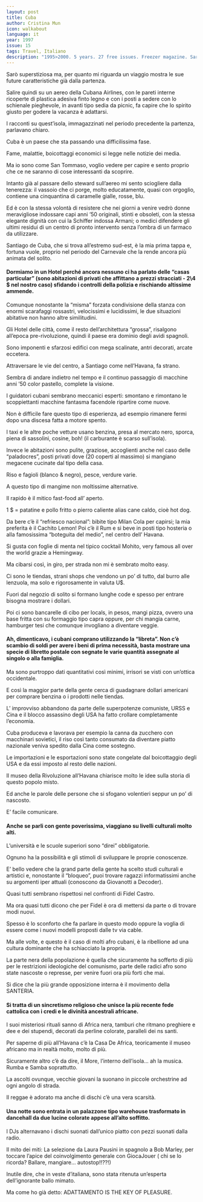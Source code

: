 ```yaml
---
layout: post
title: Cuba
author: Cristina Mun
icon: walkabout
language: it
year: 1997
issue: 15
tags: Travel, Italiano
description: "1995>2000. 5 years. 27 free issues. Freezer magazine. Sarò superstiziosa ma, per quanto mi riguarda un viaggio mostra le sue future caratteristiche già dalla partenza. Salire quindi su un aereo della Cubana Airlines, con le pareti interne ricoperte di plastica adesiva finto legno e con i posti a sedere con lo schienale pieghevole, in avanti tipo sedia da picnic"
---
```


Sarò superstiziosa ma, per quanto mi riguarda un viaggio mostra le sue future caratteristiche già dalla partenza.

Salire quindi su un aereo della Cubana Airlines, con le pareti interne ricoperte di plastica adesiva finto legno e con i posti a sedere con lo schienale pieghevole, in avanti tipo sedia da picnic, fa capire che lo spirito giusto per godere la vacanza è adattarsi.


I racconti su quest’isola, immagazzinati nel periodo precedente la partenza, parlavano chiaro.

Cuba è un paese che sta passando una difficilissima fase.

Fame, malattie, boicottaggi economici si legge nelle notizie dei media.

Ma io sono come San Tommaso, voglio vedere per capire e sento proprio che ce ne saranno di cose interessanti da scoprire.  

Intanto già al passare dello steward sull’aereo mi sento sciogliere dalla tenerezza: il vassoio che ci porge, molto educatamente, quasi con orgoglio, contiene una cinquantina di caramelle gialle, rosse, blu.


Ed è con la stessa volontà di resistere che nei giorni a venire vedrò donne meravigliose indossare capi anni ’50 originali, stinti e obsoleti, con la stessa elegante dignità con cui la Schiffer indossa Armani; o medici difendere gli ultimi residui di un centro di pronto intervento senza l’ombra di un farmaco da utilizzare.


Santiago de Cuba, che si trova all’estremo sud-est, è la mia prima tappa e, fortuna vuole, proprio nel periodo del Carnevale che la rende ancora più animata del solito.

#### Dormiamo in un Hotel perché ancora nessuno ci ha parlato delle “casas particular” (sono abitazioni di privati che affittano a prezzi stracciati - 2\4 $ nel nostro caso) sfidando i controlli della polizia e rischiando altissime ammende.

Comunque nonostante la “misma” forzata condivisione della stanza con enormi scarafaggi rossastri, velocissimi e lucidissimi, le due situazioni abitative non hanno altre similitudini.

Gli Hotel delle città, come il resto dell’architettura “grossa”, risalgono all’epoca pre-rivoluzione, quindi il paese era dominio degli avidi spagnoli.

Sono imponenti e sfarzosi edifici con mega scalinate, antri decorati, arcate eccetera.

Attraversare le vie del centro, a Santiago come nell’Havana, fa strano.

Sembra di andare indietro nel tempo e il continuo passaggio di macchine anni ’50 color pastello, complete la visione.

I guidatori cubani sembrano meccanici esperti: smontano e rimontano le scoppiettanti macchine fantasma facendole ripartire come nuove.

Non è difficile fare questo tipo di esperienza, ad esempio rimanere fermi dopo una discesa fatta a motore spento.

I taxi e le altre poche vetture usano benzina, presa al mercato nero, sporca, piena di sassolini, cosine, boh! (il carburante è scarso sull’isola).


Invece le abitazioni sono pulite, graziose, accoglienti anche nel caso delle “paladocres”, posti privati dove (20 coperti al massimo) si mangiano megacene cucinate dal tipo della casa.

Riso e fagioli (blanco & negro), pesce, verdure varie.

A questo tipo di mangime non moltissime alternative.

Il rapido è il mitico fast-food all’ aperto.

1 $ = patatine e pollo fritto o pierro caliente alias cane caldo, cioè hot dog.

Da bere c’è il “refriesco nacional”: bibite tipo Milan Cola per capirsi; la mia preferita è il Cachito Lemon! Poi c’è il Rum e si beve in posti tipo hosteria o alla famosissima “boteguita del medio”, nel centro dell’ Havana.

Si gusta con foglie di menta nel tipico cocktail Mohito, very famous all over the world grazie a Hemingway.

Ma cibarsi così, in giro, per strada non mi è sembrato molto easy.

Ci sono le tiendas, strani shops che vendono un po’ di tutto, dal burro alle lenzuola, ma solo e rigorosamente in valuta U$.

Fuori dal negozio di solito si formano lunghe code e spesso per entrare bisogna mostrare i dollari.

Poi ci sono bancarelle di cibo per locals, in pesos, mangi pizza, ovvero una base fritta con su formaggio tipo capra oppure, per chi mangia carne, hamburger tesi che comunque invogliano a diventare veggie.


#### Ah, dimenticavo, i cubani comprano utilizzando la “libreta”. Non c’è scambio di soldi per avere i beni di prima necessità, basta mostrare una specie di libretto postale con segnate le varie quantità assegnate al singolo o alla famiglia.

Ma sono purtroppo dati quantitativi così minimi, irrisori se visti con un’ottica occidentale.

E così la maggior parte della gente cerca di guadagnare dollari americani per comprare benzina o i prodotti nelle tiendas.

L’ improvviso abbandono da parte delle superpotenze comuniste, URSS e Cina e il blocco assassino degli USA ha fatto crollare completamente l’economia.


Cuba produceva e lavorava per esempio la canna da zucchero con macchinari sovietici, il riso così tanto consumato da diventare piatto nazionale veniva spedito dalla Cina come sostegno.

Le importazioni e le esportazioni sono state congelate dal boicottaggio degli USA e da essi imposto al resto delle nazioni.


Il museo della Rivoluzione all’Havana chiarisce molto le idee sulla storia di questo popolo misto.

Ed anche le parole delle persone che si sfogano volentieri seppur un po’ di nascosto.

E’ facile comunicare.

#### Anche se parli con gente poverissima, viaggiano su livelli culturali molto alti.

L’università e le scuole superiori sono “direi” obbligatorie.

Ognuno ha la possibilità e gli stimoli di sviluppare le proprie conoscenze.


E’ bello vedere che la grand parte della gente ha scelto studi culturali e artistici e, nonostante il “bloqueo”, puoi trovare ragazzi informatissimi anche su argomenti iper attuali (conoscono da Giovanotti a Decoder).

Quasi tutti sembrano rispettosi nel confronti di Fidel Castro.


Ma ora quasi tutti dicono che per Fidel è ora di mettersi da parte o di trovare modi nuovi.

Spesso è lo sconforto che fa parlare in questo modo oppure la voglia di essere come i nuovi modelli proposti dalle tv via cable.

Ma alle volte, e questo è il caso di molti afro cubani, è la ribellione ad una cultura dominante che ha schiacciato la propria.

La parte nera della popolazione è quella che sicuramente ha sofferto di più per le restrizioni ideologiche del comunismo, parte delle radici afro sono state nascoste o represse, per venire fuori ora più forti che mai.

Si dice che la più grande opposizione interna è il movimento della SANTERIA.


#### Si tratta di un sincretismo religioso che unisce la più recente fede cattolica con i credi e le divinità ancestrali africane.

I suoi misteriosi rituali sanno di Africa nera, tamburi che ritmano preghiere e dee e dei stupendi, decorati da perline colorate, paralleli dei ns santi.

Per saperne di più all’Havana c’è la Casa De Africa, teoricamente il museo africano ma in realtà molto, molto di più.

Sicuramente altro c’è da dire, il More, l’interno dell’isola... ah la musica. Rumba e Samba soprattutto.

La ascolti ovunque, vecchie giovani la suonano in piccole orchestrine ad ogni angolo di strada.

Il reggae è adorato ma anche di dischi c’è una vera scarsità.

#### Una notte sono entrata in un palazzone tipo warehouse trasformato in dancehall da due lucine colorate appese all’alto soffitto.

I DJs alternavano i dischi suonati dall’unico piatto con pezzi suonati dalla radio.

Il mito dei miti: La selezione da Laura Pausini in spagnolo a Bob Marley, per toccare l’apice del coinvolgimento generale con GiocaJouer ( chi se lo ricorda? Ballare, mangiare... autostop!!??!)

Inutile dire, che in veste d’italiana, sono stata ritenuta un’esperta dell’ignorante ballo mimato.

Ma come ho già detto: ADATTAMENTO IS THE KEY OF PLEASURE.
